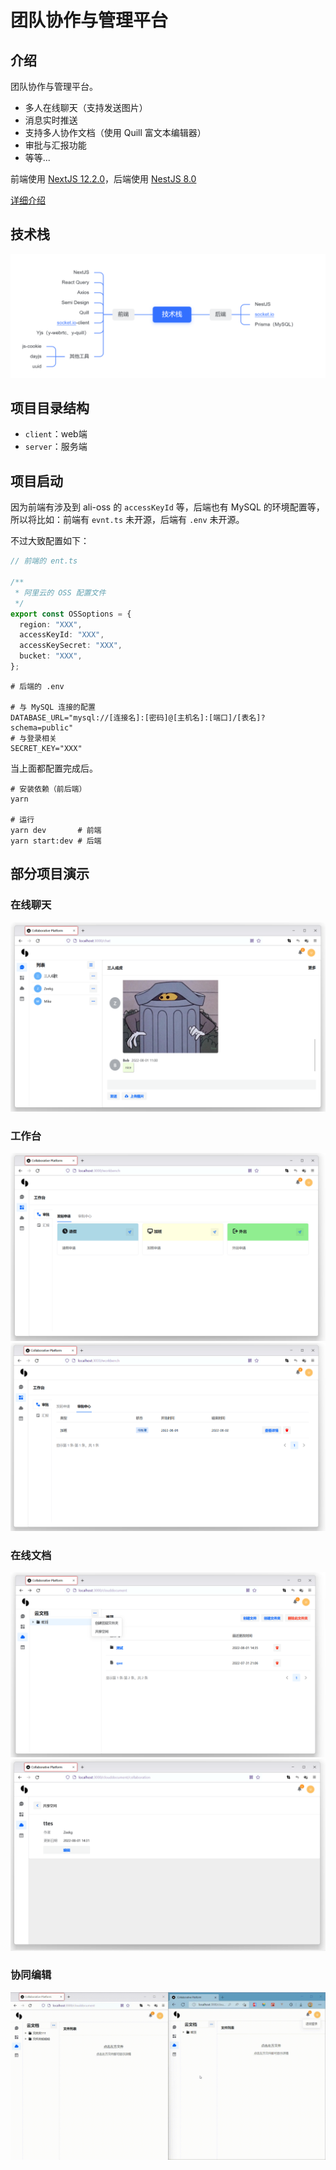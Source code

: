 # 团队协作与管理平台

## 介绍

团队协作与管理平台。

- 多人在线聊天（支持发送图片）
- 消息实时推送
- 支持多人协作文档（使用 Quill 富文本编辑器）
- 审批与汇报功能
- 等等...

前端使用 [NextJS 12.2.0](https://nextjs.org/)，后端使用 [NestJS 8.0](https://nestjs.com/)

[详细介绍](https://github.com/Zeekg-zk/Collaborative-Platform/wiki/Document)



## 技术栈

<img alt="技术栈" src="./doc/img/Technology%20stack.png" />



## 项目目录结构

- `client`：web端
- `server`：服务端



## 项目启动

因为前端有涉及到 ali-oss 的 `accessKeyId` 等，后端也有 MySQL 的环境配置等，所以将比如：前端有 `evnt.ts` 未开源，后端有 `.env` 未开源。

不过大致配置如下：

```ts
// 前端的 ent.ts

/**
 * 阿里云的 OSS 配置文件
 */
export const OSSoptions = {
  region: "XXX",
  accessKeyId: "XXX",
  accessKeySecret: "XXX",
  bucket: "XXX",
};

```

```.env
# 后端的 .env

# 与 MySQL 连接的配置
DATABASE_URL="mysql://[连接名]:[密码]@[主机名]:[端口]/[表名]?schema=public"
# 与登录相关
SECRET_KEY="XXX"
```

当上面都配置完成后。

```shell
# 安装依赖（前后端）
yarn

# 运行
yarn dev       # 前端
yarn start:dev # 后端
```



## 部分项目演示

### 在线聊天

<img alt="在线聊天" src="./doc/img/chat.png" />

### 工作台

<img alt="工作台-审批" src="./doc/img/workbench01.png" />

<img alt="工作台-审批中心" src="./doc/img/workbench02.png" />

### 在线文档

<img alt="在线文档" src="./doc/img/clouddocument.png" />

<img alt="共享空间" src="./doc/img/collaboration-room.png" />

### 协同编辑

<img alt="协同编辑" src="./doc/gif/collaboration-edit.gif" />
































